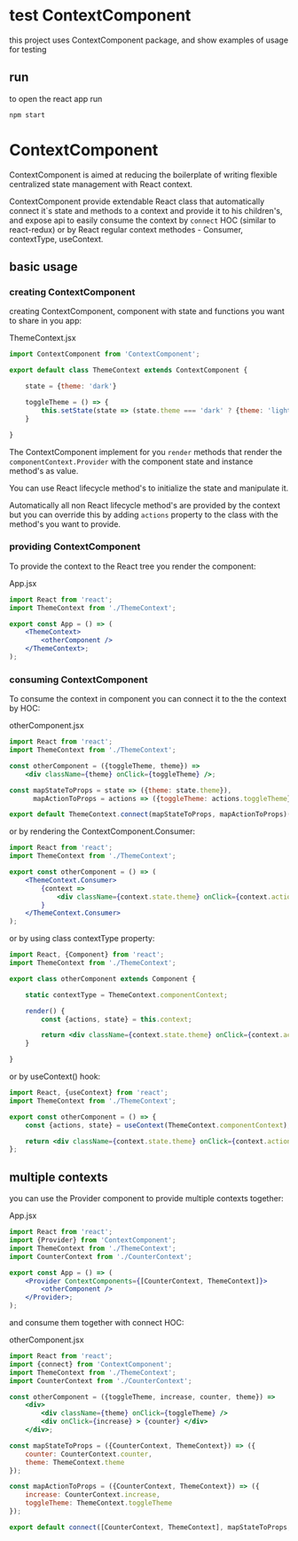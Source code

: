 
# test ContextComponent

this project uses ContextComponent package, and show examples of usage for testing

## run

to open the react app run

```
npm start
```
# ContextComponent

ContextComponent is aimed at reducing the boilerplate of writing flexible centralized state management with React context.

ContextComponent provide extendable React class that automatically connect it\`s state and methods to a context and provide it to his children's, and expose api to easily consume the context by `connect` HOC (similar to react-redux) or by React regular context methodes - Consumer, contextType, useContext.

## basic usage

### creating ContextComponent

creating ContextComponent, component with state and functions you want to share in you app:

ThemeContext.jsx

```jsx
import ContextComponent from 'ContextComponent';

export default class ThemeContext extends ContextComponent {

    state = {theme: 'dark'}

    toggleTheme = () => {
        this.setState(state => (state.theme === 'dark' ? {theme: 'light'} : {theme: 'dark'}));
    }

}
```

The ContextComponent implement for you `render` methods that render the `componentContext.Provider` with the component state and instance method's as value.

You can use React lifecycle method's to initialize the state and manipulate it.

Automatically all non React lifecycle method's are provided by the context but you can override this by adding `actions` property to the class with the method's you want to provide.
### providing ContextComponent

To provide the context to the React tree you render the component:

App.jsx

```jsx
import React from 'react';
import ThemeContext from './ThemeContext';

export const App = () => (
    <ThemeContext>
        <otherComponent />
    </ThemeContext>;
);

```
### consuming ContextComponent

To consume the context in component you can connect it to the the context by HOC:

otherComponent.jsx
```jsx
import React from 'react';
import ThemeContext from './ThemeContext';

const otherComponent = ({toggleTheme, theme}) =>
    <div className={theme} onClick={toggleTheme} />;

const mapStateToProps = state => ({theme: state.theme}),
      mapActionToProps = actions => ({toggleTheme: actions.toggleTheme});

export default ThemeContext.connect(mapStateToProps, mapActionToProps)(otherComponent);
```
or by rendering the ContextComponent.Consumer:

```jsx
import React from 'react';
import ThemeContext from './ThemeContext';

export const otherComponent = () => (
    <ThemeContext.Consumer>
        {context =>
            <div className={context.state.theme} onClick={context.actions.toggleTheme} />
        }
    </ThemeContext.Consumer>
);
```
or by using class contextType property:
```jsx
import React, {Component} from 'react';
import ThemeContext from './ThemeContext';

export class otherComponent extends Component {

    static contextType = ThemeContext.componentContext;

    render() {
        const {actions, state} = this.context;

        return <div className={context.state.theme} onClick={context.actions.toggleTheme} />
    }

}
```
or by useContext() hook:
```jsx
import React, {useContext} from 'react';
import ThemeContext from './ThemeContext';

export const otherComponent = () => {
    const {actions, state} = useContext(ThemeContext.componentContext);

    return <div className={context.state.theme} onClick={context.actions.toggleTheme} />;
};

```

## multiple contexts
you can use the Provider component to provide multiple contexts together:

App.jsx

```jsx
import React from 'react';
import {Provider} from 'ContextComponent';
import ThemeContext from './ThemeContext';
import CounterContext from './CounterContext';

export const App = () => (
    <Provider ContextComponents={[CounterContext, ThemeContext]}>
        <otherComponent />
    </Provider>;
);
```
and consume them together with connect HOC:

otherComponent.jsx

```jsx
import React from 'react';
import {connect} from 'ContextComponent';
import ThemeContext from './ThemeContext';
import CounterContext from './CounterContext';

const otherComponent = ({toggleTheme, increase, counter, theme}) =>
    <div>
        <div className={theme} onClick={toggleTheme} />
        <div onClick={increase} > {counter} </div>
    </div>;

const mapStateToProps = ({CounterContext, ThemeContext}) => ({
    counter: CounterContext.counter,
    theme: ThemeContext.theme
});

const mapActionToProps = ({CounterContext, ThemeContext}) => ({
    increase: CounterContext.increase,
    toggleTheme: ThemeContext.toggleTheme
});

export default connect([CounterContext, ThemeContext], mapStateToProps, mapActionToProps)(otherComponent);
```